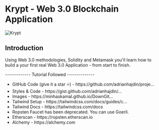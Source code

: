 # Krypt - Web 3.0 Blockchain Application
![Krypt](https://i.ibb.co/DVF4tNW/image.png)

## Introduction

Using Web 3.0 methodologies, Solidity and Metamask you'll learn how to build a your first real Web 3.0 Application - from start to finish.


------------- Tutorial Followed --------------
<ul>
 <li>GitHub Code (give it a star ⭐) - https://github.com/adrianhajdin/proje...</li>
 <li>Styles & Code - https://gist.github.com/adrianhajdin/...</li>
 <li>Images - https://minhaskamal.github.io/DownGit...</li>
 <li>Tailwind Setup - https://tailwindcss.com/docs/guides/c...</li>
 <li>Tailwind Docs - https://tailwindcss.com/docs</li>
 <li>Ropsten Faucet has been deprecated. You can use Goerli.</li>
 <li>Etherscan - https://ropsten.etherscan.io</li>
 <li>Alchemy - https://alchemy.com</li>
</ul>
